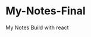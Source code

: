 # My-Notes-Final
<link rel="stylesheet" href="https://samarayadi.github.io/My-Notes-React/">My Notes Build with react
